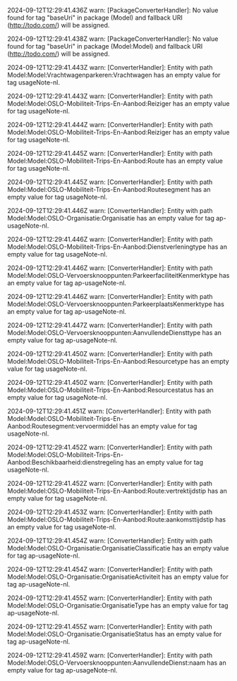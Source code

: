 2024-09-12T12:29:41.436Z warn: [PackageConverterHandler]: No value found for tag "baseUri" in package (Model) and fallback URI (http://todo.com/) will be assigned.

2024-09-12T12:29:41.438Z warn: [PackageConverterHandler]: No value found for tag "baseUri" in package (Model:Model) and fallback URI (http://todo.com/) will be assigned.

2024-09-12T12:29:41.443Z warn: [ConverterHandler]: Entity with path Model:Model:Vrachtwagenparkeren:Vrachtwagen has an empty value for tag usageNote-nl.

2024-09-12T12:29:41.443Z warn: [ConverterHandler]: Entity with path Model:Model:OSLO-Mobiliteit-Trips-En-Aanbod:Reiziger has an empty value for tag usageNote-nl.

2024-09-12T12:29:41.444Z warn: [ConverterHandler]: Entity with path Model:Model:OSLO-Mobiliteit-Trips-En-Aanbod:Reiziger has an empty value for tag usageNote-nl.

2024-09-12T12:29:41.445Z warn: [ConverterHandler]: Entity with path Model:Model:OSLO-Mobiliteit-Trips-En-Aanbod:Route has an empty value for tag usageNote-nl.

2024-09-12T12:29:41.445Z warn: [ConverterHandler]: Entity with path Model:Model:OSLO-Mobiliteit-Trips-En-Aanbod:Routesegment has an empty value for tag usageNote-nl.

2024-09-12T12:29:41.446Z warn: [ConverterHandler]: Entity with path Model:Model:OSLO-Organisatie:Organisatie has an empty value for tag ap-usageNote-nl.

2024-09-12T12:29:41.446Z warn: [ConverterHandler]: Entity with path Model:Model:OSLO-Mobiliteit-Trips-En-Aanbod:Dienstverleningtype has an empty value for tag usageNote-nl.

2024-09-12T12:29:41.446Z warn: [ConverterHandler]: Entity with path Model:Model:OSLO-Vervoersknooppunten:ParkeerfaciliteitKenmerktype has an empty value for tag ap-usageNote-nl.

2024-09-12T12:29:41.446Z warn: [ConverterHandler]: Entity with path Model:Model:OSLO-Vervoersknooppunten:ParkeerplaatsKenmerktype has an empty value for tag ap-usageNote-nl.

2024-09-12T12:29:41.447Z warn: [ConverterHandler]: Entity with path Model:Model:OSLO-Vervoersknooppunten:AanvullendeDiensttype has an empty value for tag ap-usageNote-nl.

2024-09-12T12:29:41.450Z warn: [ConverterHandler]: Entity with path Model:Model:OSLO-Mobiliteit-Trips-En-Aanbod:Resourcetype has an empty value for tag usageNote-nl.

2024-09-12T12:29:41.450Z warn: [ConverterHandler]: Entity with path Model:Model:OSLO-Mobiliteit-Trips-En-Aanbod:Resourcestatus has an empty value for tag usageNote-nl.

2024-09-12T12:29:41.451Z warn: [ConverterHandler]: Entity with path Model:Model:OSLO-Mobiliteit-Trips-En-Aanbod:Routesegment:vervoermiddel has an empty value for tag usageNote-nl.

2024-09-12T12:29:41.452Z warn: [ConverterHandler]: Entity with path Model:Model:OSLO-Mobiliteit-Trips-En-Aanbod:Beschikbaarheid:dienstregeling has an empty value for tag usageNote-nl.

2024-09-12T12:29:41.452Z warn: [ConverterHandler]: Entity with path Model:Model:OSLO-Mobiliteit-Trips-En-Aanbod:Route:vertrektijdstip has an empty value for tag usageNote-nl.

2024-09-12T12:29:41.453Z warn: [ConverterHandler]: Entity with path Model:Model:OSLO-Mobiliteit-Trips-En-Aanbod:Route:aankomsttijdstip has an empty value for tag usageNote-nl.

2024-09-12T12:29:41.454Z warn: [ConverterHandler]: Entity with path Model:Model:OSLO-Organisatie:OrganisatieClassificatie has an empty value for tag ap-usageNote-nl.

2024-09-12T12:29:41.454Z warn: [ConverterHandler]: Entity with path Model:Model:OSLO-Organisatie:OrganisatieActiviteit has an empty value for tag ap-usageNote-nl.

2024-09-12T12:29:41.455Z warn: [ConverterHandler]: Entity with path Model:Model:OSLO-Organisatie:OrganisatieType has an empty value for tag ap-usageNote-nl.

2024-09-12T12:29:41.455Z warn: [ConverterHandler]: Entity with path Model:Model:OSLO-Organisatie:OrganisatieStatus has an empty value for tag ap-usageNote-nl.

2024-09-12T12:29:41.459Z warn: [ConverterHandler]: Entity with path Model:Model:OSLO-Vervoersknooppunten:AanvullendeDienst:naam has an empty value for tag ap-usageNote-nl.

